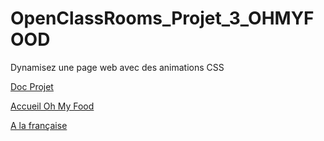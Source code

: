 ﻿# OpenClassRooms_Projet_3_OHMYFOOD
Dynamisez une page web avec des animations CSS

<a href="https://jouls.gitbook.io/openclassroom-webdev-js+react-formation/projets/dynamisez-une-page-web-avec-des-animations-css" target="_blank">Doc Projet</a>

<a href="https://thebigjouls.github.io/OpenClassRooms_Projet_3_OHMYFOOD/0-accueil.html" target="_blank">Accueil Oh My Food</a>

<a href="https://thebigjouls.github.io/OpenClassRooms_Projet_3_OHMYFOOD/1-a-la-francaise.html" target="_blank">A la française</a>

